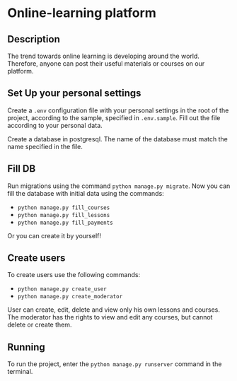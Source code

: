 # Online-learning platform

## Description
The trend towards online learning is developing around the world. Therefore, anyone can post their useful materials or courses on our platform.


## Set Up your personal settings
Create a `.env` configuration file with your personal settings in the root of the project, according to the sample, specified in `.env.sample`. Fill out the file according to your personal data. 

Create a database in postgresql. The name of the database must match the name specified in the file.

## Fill DB
Run migrations using the command `python manage.py migrate`. 
Now you can fill the database with initial data using the commands:
- `python manage.py fill_courses`
- `python manage.py fill_lessons`
- `python manage.py fill_payments`

Or you can create it by yourself!

## Create users
To create users use the following commands:
- `python manage.py create_user`
- `python manage.py create_moderator`

User can create, edit, delete and view only his own lessons and courses. The moderator has the rights to view and edit any courses, but cannot delete or create them.

## Running
To run the project, enter the `python manage.py runserver` command in the terminal.